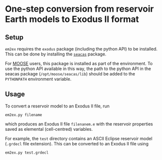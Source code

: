 # One-step conversion from reservoir Earth models to Exodus II format

## Setup

`em2ex` requires the `exodus` package (including the python API) to be installed. This can be done by installing the [`seacas`](https://github.com/gsjaardema/seacas) package.

For [MOOSE](http://www.mooseframework.org) users, this package is installed as part of
the environment. To use the python API available in this way, the path to the python API in the seacas package (`/opt/moose/seacas/lib`) should be added to the `PYTHONPATH` environment variable.

## Usage

To convert a reservoir model to an Exodus II file, run

```
em2ex.py filename
```

which produces an Exodus II file `filenanem.e` with the reservoir properties saved as elemental (cell-centred) variables.

For example, the `test` directory contains an ASCII Eclipse reservoir model (`.grdecl` file extension). This can be converted to an Exodus II file using
```
em2ex.py test.grdecl
```
